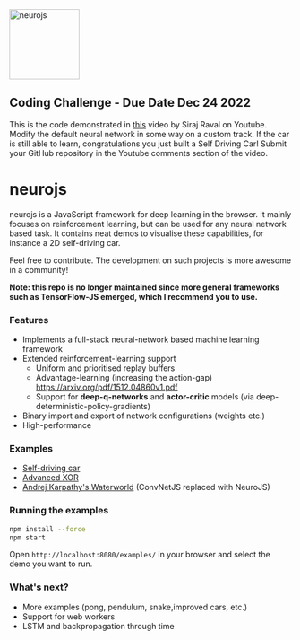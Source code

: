 <img src="./images/icon.png" alt="neurojs" height="125">

## Coding Challenge - Due Date Dec 24 2022

This is the code demonstrated in [this](https://youtu.be/NhSKCDIi5RE) video by Siraj Raval on Youtube. Modify the default neural network in some way on a custom track. If the car is still able to learn, congratulations you just built a Self Driving Car! Submit your GitHub repository in the Youtube comments section of the video. 

# neurojs

neurojs is a JavaScript framework for deep learning in the browser. It mainly focuses on reinforcement learning, but can be used for any neural network based task. It contains neat demos to visualise these capabilities, for instance a 2D self-driving car. 

Feel free to contribute. The development on such projects is more awesome in a community!

**Note: this repo is no longer maintained since more general frameworks such as TensorFlow-JS emerged, which I recommend you to use.**

### Features
- Implements a full-stack neural-network based machine learning framework
- Extended reinforcement-learning support
	+ Uniform and prioritised replay buffers
	+ Advantage-learning (increasing the action-gap) https://arxiv.org/pdf/1512.04860v1.pdf
	+ Support for **deep-q-networks** and **actor-critic** models (via deep-deterministic-policy-gradients)
- Binary import and export of network configurations (weights etc.)
- High-performance

### Examples
- [Self-driving car](/examples/cars)
- [Advanced XOR](/examples/adv-xor)
- [Andrej Karpathy's Waterworld](/examples/waterworld) (ConvNetJS replaced with NeuroJS)

### Running the examples
```bash
npm install --force
npm start
```

Open `http://localhost:8080/examples/` in your browser and select the demo you want to run.

### What's next?
- More examples (pong, pendulum, snake,improved cars, etc.)
- Support for web workers
- LSTM and backpropagation through time
